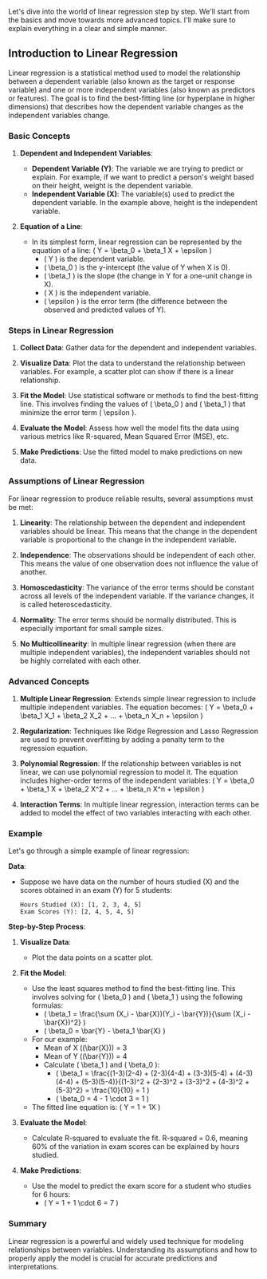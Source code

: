 Let's dive into the world of linear regression step by step. We'll start from the basics and move towards more advanced topics. I'll make sure to explain everything in a clear and simple manner.

## Introduction to Linear Regression

Linear regression is a statistical method used to model the relationship between a dependent variable (also known as the target or response variable) and one or more independent variables (also known as predictors or features). The goal is to find the best-fitting line (or hyperplane in higher dimensions) that describes how the dependent variable changes as the independent variables change.

### Basic Concepts

1. **Dependent and Independent Variables**:
   - **Dependent Variable (Y)**: The variable we are trying to predict or explain. For example, if we want to predict a person's weight based on their height, weight is the dependent variable.
   - **Independent Variable (X)**: The variable(s) used to predict the dependent variable. In the example above, height is the independent variable.

2. **Equation of a Line**:
   - In its simplest form, linear regression can be represented by the equation of a line: \( Y = \beta_0 + \beta_1 X + \epsilon \)
     - \( Y \) is the dependent variable.
     - \( \beta_0 \) is the y-intercept (the value of Y when X is 0).
     - \( \beta_1 \) is the slope (the change in Y for a one-unit change in X).
     - \( X \) is the independent variable.
     - \( \epsilon \) is the error term (the difference between the observed and predicted values of Y).

### Steps in Linear Regression

1. **Collect Data**: Gather data for the dependent and independent variables.

2. **Visualize Data**: Plot the data to understand the relationship between variables. For example, a scatter plot can show if there is a linear relationship.

3. **Fit the Model**: Use statistical software or methods to find the best-fitting line. This involves finding the values of \( \beta_0 \) and \( \beta_1 \) that minimize the error term \( \epsilon \).

4. **Evaluate the Model**: Assess how well the model fits the data using various metrics like R-squared, Mean Squared Error (MSE), etc.

5. **Make Predictions**: Use the fitted model to make predictions on new data.

### Assumptions of Linear Regression

For linear regression to produce reliable results, several assumptions must be met:

1. **Linearity**: The relationship between the dependent and independent variables should be linear. This means that the change in the dependent variable is proportional to the change in the independent variable.

2. **Independence**: The observations should be independent of each other. This means the value of one observation does not influence the value of another.

3. **Homoscedasticity**: The variance of the error terms should be constant across all levels of the independent variable. If the variance changes, it is called heteroscedasticity.

4. **Normality**: The error terms should be normally distributed. This is especially important for small sample sizes.

5. **No Multicollinearity**: In multiple linear regression (when there are multiple independent variables), the independent variables should not be highly correlated with each other.

### Advanced Concepts

1. **Multiple Linear Regression**: Extends simple linear regression to include multiple independent variables. The equation becomes: \( Y = \beta_0 + \beta_1 X_1 + \beta_2 X_2 + ... + \beta_n X_n + \epsilon \)

2. **Regularization**: Techniques like Ridge Regression and Lasso Regression are used to prevent overfitting by adding a penalty term to the regression equation.

3. **Polynomial Regression**: If the relationship between variables is not linear, we can use polynomial regression to model it. The equation includes higher-order terms of the independent variables: \( Y = \beta_0 + \beta_1 X + \beta_2 X^2 + ... + \beta_n X^n + \epsilon \)

4. **Interaction Terms**: In multiple linear regression, interaction terms can be added to model the effect of two variables interacting with each other.

### Example

Let's go through a simple example of linear regression:

**Data**:
- Suppose we have data on the number of hours studied (X) and the scores obtained in an exam (Y) for 5 students:
  ```
  Hours Studied (X): [1, 2, 3, 4, 5]
  Exam Scores (Y): [2, 4, 5, 4, 5]
  ```

**Step-by-Step Process**:

1. **Visualize Data**:
   - Plot the data points on a scatter plot.

2. **Fit the Model**:
   - Use the least squares method to find the best-fitting line. This involves solving for \( \beta_0 \) and \( \beta_1 \) using the following formulas:
     - \( \beta_1 = \frac{\sum (X_i - \bar{X})(Y_i - \bar{Y})}{\sum (X_i - \bar{X})^2} \)
     - \( \beta_0 = \bar{Y} - \beta_1 \bar{X} \)
   - For our example:
     - Mean of X (\(\bar{X}\)) = 3
     - Mean of Y (\(\bar{Y}\)) = 4
     - Calculate \( \beta_1 \) and \( \beta_0 \):
       - \( \beta_1 = \frac{(1-3)(2-4) + (2-3)(4-4) + (3-3)(5-4) + (4-3)(4-4) + (5-3)(5-4)}{(1-3)^2 + (2-3)^2 + (3-3)^2 + (4-3)^2 + (5-3)^2} = \frac{10}{10} = 1 \)
       - \( \beta_0 = 4 - 1 \cdot 3 = 1 \)
   - The fitted line equation is: \( Y = 1 + 1X \)

3. **Evaluate the Model**:
   - Calculate R-squared to evaluate the fit. R-squared = 0.6, meaning 60% of the variation in exam scores can be explained by hours studied.

4. **Make Predictions**:
   - Use the model to predict the exam score for a student who studies for 6 hours:
     - \( Y = 1 + 1 \cdot 6 = 7 \)

### Summary

Linear regression is a powerful and widely used technique for modeling relationships between variables. Understanding its assumptions and how to properly apply the model is crucial for accurate predictions and interpretations.
